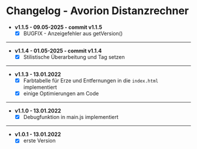 # Changelog - Avorion Distanzrechner

- **v1.1.5 - 09.05-2025 - commit v1.1.5**  
  - [x] BUGFIX - Anzeigefehler aus getVersion()  

---

- **v1.1.4 - 01.05-2025 - commit v1.1.4**  
  - [x] Stilistische Überarbeitung und Tag setzen  

---

- **v1.1.3 - 13.01.2022**  
  - [x] Farbtabelle für Erze und Entfernungen in die `index.html` implementiert  
  - [x] einige Optimierungen am Code  

---

- **v1.1.0 - 13.01.2022**  
  - [x] Debugfunktion in main.js implementiert  

---

- **v1.0.1 - 13.01.2022**  
  - [x] erste Version  
